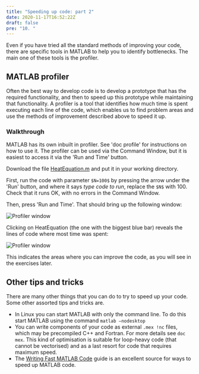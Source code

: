 ```yaml
---
title: "Speeding up code: part 2"
date: 2020-11-17T16:52:22Z
draft: false
pre: "10. "
---
```



Even if you have tried all the standard methods of improving your code, there are specific tools in MATLAB to help you to identify bottlenecks.
The main one of these tools is the profiler.


## MATLAB profiler

Often the best way to develop code is to develop a prototype that has the required functionality, and then to speed up this prototype while maintaining that functionality.
A profiler is a tool that identifies how much time is spent executing each line of the code, which enables us to find problem areas and use the methods of improvement described above to speed it up.

### Walkthrough

MATLAB has its own inbuilt in profiler.
See 'doc profile' for instructions on how to use it.
The profiler can be used via the Command Window, but it is easiest to access it via the 'Run and Time' button.

Download the file [HeatEquation.m](/ScientificComputingInMatlab/docs/unit_06/HeatEquation.m) and put it in your working directory.

First, run the code with parameter `$N=100$` by pressing the arrow under the 'Run' button, and where it says *type code to run*, replace the `$N$` with 100.
Check that it runs OK, with no errors in the Command Window.

Then, press 'Run and Time'.
That should bring up the following window:

![Profiler window](/ScientificComputingInMatlab/images/unit_06/6_10_1.png?classes=matlab-screenshot)

Clicking on HeatEquation (the one with the biggest blue bar) reveals the lines of code where most time was spent:

![Profiler window](/ScientificComputingInMatlab/images/unit_06/6_10_2.png?classes=matlab-screenshot)

This indicates the areas where you can improve the code, as you will see in the exercises later.


## Other tips and tricks

There are many other things that you can do to try to speed up your code.
Some other assorted tips and tricks are.

- In Linux you can start MATLAB with only the command line.
    To do this start MATLAB using the command `matlab –nodesktop`
- You can write components of your code as external `.mex !nc` files, which may be precompiled C++ and Fortran.
    For more details see `doc mex`.
    This kind of optimisation is suitable for loop-heavy code (that cannot be vectorised) and as a last resort for code that requires maximum speed.
- The [Writing Fast MATLAB Code](/ScientificComputingInMatlab/docs/unit_06/writing_fast_matlab_code_getreuer/matopt.pdf) guide is an excellent source for ways to speed up MATLAB code.